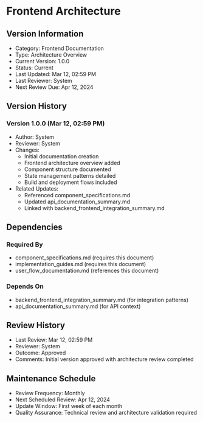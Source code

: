 # Frontend Architecture

## Version Information
- Category: Frontend Documentation
- Type: Architecture Overview
- Current Version: 1.0.0
- Status: Current
- Last Updated: Mar 12, 02:59 PM
- Last Reviewer: System
- Next Review Due: Apr 12, 2024

## Version History
### Version 1.0.0 (Mar 12, 02:59 PM)
- Author: System
- Reviewer: System
- Changes:
  - Initial documentation creation
  - Frontend architecture overview added
  - Component structure documented
  - State management patterns detailed
  - Build and deployment flows included
- Related Updates:
  - Referenced component_specifications.md
  - Updated api_documentation_summary.md
  - Linked with backend_frontend_integration_summary.md

## Dependencies
### Required By
- component_specifications.md (requires this document)
- implementation_guides.md (requires this document)
- user_flow_documentation.md (references this document)

### Depends On
- backend_frontend_integration_summary.md (for integration patterns)
- api_documentation_summary.md (for API context)

## Review History
- Last Review: Mar 12, 02:59 PM
- Reviewer: System
- Outcome: Approved
- Comments: Initial version approved with architecture review completed

## Maintenance Schedule
- Review Frequency: Monthly
- Next Scheduled Review: Apr 12, 2024
- Update Window: First week of each month
- Quality Assurance: Technical review and architecture validation required 